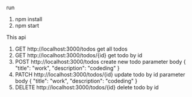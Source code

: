 run
1. npm install
2. npm start

This api
1. GET http://localhost:3000/todos get all todos
2. GET http://localhost:3000/todos/{id} get todo by id
3. POST http://localhost:3000/todos create new todo parameter body { "title": "work", "description": "codeding" }
4. PATCH http://localhost:3000/todos/{id} update todo by id parameter body { "title": "work", "description": "codeding" }
5. DELETE http://localhost:3000/todos/{id} delete todo by id
